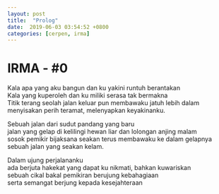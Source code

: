 ```yaml
---
layout: post
title:  "Prolog"
date:  2019-06-03 03:54:52 +0800
categories: [cerpen, irma]
---
```


IRMA - #0
===

Kala apa yang aku bangun dan ku yakini runtuh berantakan  
Kala yang kuperoleh dan ku miliki serasa tak bermakna  
Titik terang seolah jalan keluar pun membawaku jatuh lebih dalam  
    menyisakan perih teramat, melenyapkan keyakinanku.  

Sebuah jalan dari sudut pandang yang baru  
jalan yang gelap di kelilingi hewan liar dan lolongan anjing malam  
sosok pemikir bijaksana seakan terus membawaku ke dalam gelapnya  
    sebuah jalan yang seakan kelam.  

Dalam ujung perjalananku  
    ada berjuta hakekat yang dapat ku nikmati, bahkan kuwariskan  
    sebuah cikal bakal pemikiran berujung kebahagiaan  
    serta semangat berjung kepada kesejahteraan  

